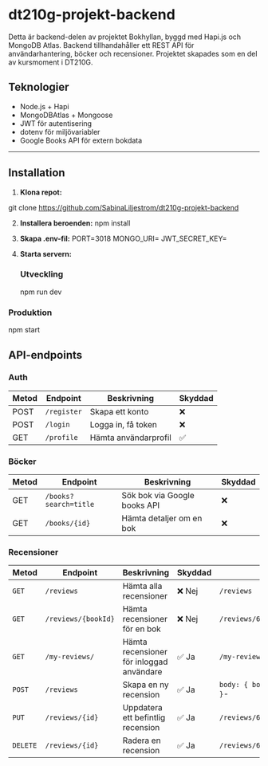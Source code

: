 # dt210g-projekt-backend

Detta är backend-delen av projektet Bokhyllan, byggd med Hapi.js och MongoDB Atlas.
Backend tillhandahåller ett REST API för användarhantering, böcker och recensioner. Projektet skapades som en del av kursmoment i DT210G.

## Teknologier

- Node.js + Hapi
- MongoDBAtlas + Mongoose
- JWT för autentisering
- dotenv för miljövariabler
- Google Books API för extern bokdata

---

## Installation

1. **Klona repot:**

git clone https://github.com/SabinaLiljestrom/dt210g-projekt-backend

2. **Installera beroenden:**
   npm install

3. **Skapa .env-fil:**
   PORT=3018
   MONGO_URI=<din-mongodb-atlas-connection-string>
   JWT_SECRET_KEY=<valfri-hemlig-nyckel>

4. **Starta servern:**
   ### Utveckling
   npm run dev

### Produktion

npm start

## API-endpoints

### Auth

| Metod | Endpoint    | Beskrivning          | Skyddad |
| ----- | ----------- | -------------------- | ------- |
| POST  | `/register` | Skapa ett konto      | ❌      |
| POST  | `/login`    | Logga in, få token   | ❌      |
| GET   | `/profile`  | Hämta användarprofil | ✅      |

### Böcker

| Metod | Endpoint              | Beskrivning                  | Skyddad |
| ----- | --------------------- | ---------------------------- | ------- |
| GET   | `/books?search=title` | Sök bok via Google books API | ❌      |
| GET   | `/books/{id}`         | Hämta detaljer om en bok     | ❌      |

### Recensioner

| Metod    | Endpoint            | Beskrivning                              | Skyddad | Exempel                              |
| -------- | ------------------- | ---------------------------------------- | ------- | ------------------------------------ |
| `GET`    | `/reviews`          | Hämta alla recensioner                   | ❌ Nej  | `/reviews`                           |
| `GET`    | `/reviews/{bookId}` | Hämta recensioner för en bok             | ❌ Nej  | `/reviews/665dabc12345abcd6789efgh`  |
| `GET`    | `/my-reviews/`      | Hämta recensioner för inloggad användare | ✅ Ja   | `/my-reviews/`                       |
| `POST`   | `/reviews`          | Skapa en ny recension                    | ✅ Ja   | `body: { bookId, content, rating }`- |
| `PUT`    | `/reviews/{id}`     | Uppdatera ett befintlig recension        | ✅ Ja   | `/reviews/665dabc12345abcd6789efgh`  |
| `DELETE` | `/reviews/{id}`     | Radera en recension                      | ✅ Ja   | `/reviews/665dabc12345abcd6789efgh`  |
